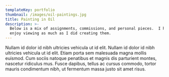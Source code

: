 ```yaml
---
templateKey: portfolio
thumbnail: /images/oil-paintings.jpg
title: Painting in Oil
description: >-
  Below is a mix of assignments, commissions, and personal pieces.  I hope you
  enjoy viewing as much as I did creating them.
---
```


Nullam id dolor id nibh ultricies vehicula ut id elit. Nullam id dolor id nibh ultricies vehicula ut id elit. Etiam porta sem malesuada magna mollis euismod. Cum sociis natoque penatibus et magnis dis parturient montes, nascetur ridiculus mus. Fusce dapibus, tellus ac cursus commodo, tortor mauris condimentum nibh, ut fermentum massa justo sit amet risus.
